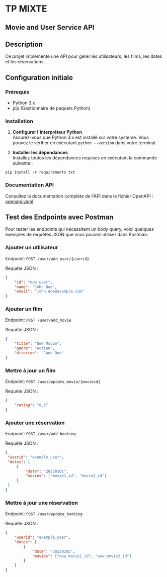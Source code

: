 # TP MIXTE 

## Movie and User Service API

## Description

Ce projet implémente une API pour gérer les utilisateurs, les films, les dates et les réservations.

## Configuration initiale

### Prérequis

- Python 3.x
- pip (Gestionnaire de paquets Python)

### Installation

1. **Configurer l'interpréteur Python**  
   Assurez-vous que Python 3.x est installé sur votre système. Vous pouvez le vérifier en exécutant `python --version` dans votre terminal.

2. **Installer les dépendances**  
   Installez toutes les dépendances requises en exécutant la commande suivante :

```shell
pip install -r requirements.txt
```


### Documentation API

Consultez la documentation complète de l'API dans le fichier OpenAPI : [openapi.yaml](./user/openapi.yaml)

## Test des Endpoints avec Postman

Pour tester les endpoints qui nécessitent un body query, voici quelques exemples de requêtes JSON que vous pouvez utiliser dans Postman.


### Ajouter un utilisateur
Endpoint: ```POST /user/add_user/{userid}```

Requête JSON :
```json
{
    "id": "new_user",
    "name": "John Doe",
    "email": "john.doe@example.com"
}
```

### Ajouter un film
Endpoint: ```POST /user/add_movie```

Requête JSON :

```json
{
    "title": "New Movie",
    "genre": "Action",
    "director": "Jane Doe"
}
```

### Mettre à jour un film
Endpoint: ```POST /user/update_movie/{movieid}```

Requête JSON :

```json
{
    "rating": "8.5"
}
```

### Ajouter une réservation

Endpoint: `POST /user/add_booking`

Requête JSON :
```json
{
 "userid": "example_user",
 "dates": [
     {
         "date": "20230101",
         "movies": ["movie1_id", "movie2_id"]
     }
 ]
}
```

### Mettre à jour une réservation

Endpoint: `POST /user/update_booking`

Requête JSON :
```json
{
    "userid": "example_user",
    "dates": [
        {
            "date": "20230102",
            "movies": ["new_movie1_id", "new_movie2_id"]
        }
    ]
}
```



